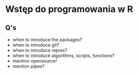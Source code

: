 # Wstęp do programowania w R

## Q's

- when to introduce the packages?
- when to introduce git?
- when to introduce reprex?
- when to introduce algorithms, scripts, functions?
- mention opensource!
- mention pipes?